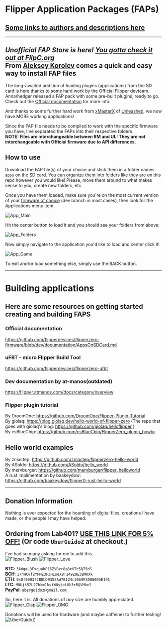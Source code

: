 # Flipper Application Packages (FAPs)

## [Some links to authors and descriptions here](https://github.com/UberGuidoZ/Flipper/tree/main/Applications/Custom%20(UL%2C%20RM%2C%20XFW)#readme)

---

*****Unofficial FAP Store is here! [You gotta check it out at FlipC.org](https://flipc.org/)*****<br>
From [Aleksey Korolev](https://github.com/playmean) comes a quick and easy way to install FAP files
---

The long-awaited addition of loading plugins (applications) from the SD card is here thanks to some hard work by the Official Flipper devteam. Anna/hedger released a FAP pack with some pre-built plugins, ready to go. Check out the [Official documentation](https://github.com/flipperdevices/flipperzero-firmware/blob/dev/documentation/AppsOnSDCard.md) for more info.

And thanks to some further hard work from [xMasterX](https://github.com/xMasterX) of [Unleashed](https://github.com/DarkFlippers/unleashed-firmware), we now have MORE working applications!

Since the FAP file needs to be compiled to work with the specific firmware you have, I've separated the FAPs into their respective folders.<br>
**NOTE: Files are interchangeable between RM and UL! They are not interchangeable with Official firmware due to API differences.**

## How to use

Download the FAP file(s) of your choice and stick them in a folder names `apps` on the SD card. You can organize them into folders like they are on this repo however you would like! Please, move them around to what makes sense to you, create new folders, etc.

Once you have them loaded, make sure you're on the most current version of your [firmware of choice](https://github.com/UberGuidoZ/Flipper/tree/main/Firmware_Options) (dev branch in most cases), then look for the Applications menu item:

![App_Main](https://user-images.githubusercontent.com/57457139/190332031-d7524a5f-8d02-4ae8-a21d-a2aa487eae9c.png)

Hit the center button to load it and you should see your folders from above:

![App_Folders](https://user-images.githubusercontent.com/57457139/190332247-cb1993ed-f898-4810-9aad-fe8ec134a96f.png)

Now simply navigate to the application you'd like to load and center click it!

![App_Game](https://user-images.githubusercontent.com/57457139/190332433-907e609c-c1d0-490f-b3f7-d30e9dbda50a.png)

To exit and/or load something else, simply use the BACK button.

-----

# Building applications

## Here are some resources on getting started creating and building FAPS

### Official documentation
<https://github.com/flipperdevices/flipperzero-firmware/blob/dev/documentation/AppsOnSDCard.md>

### uFBT - micro Flipper Build Tool
<https://github.com/flipperdevices/flipperzero-ufbt>

### Dev documentation by at-manos(outdated)
<https://flipper.atmanos.com/docs/category/overview>

### Flipper plugin tutorial

By DroomOne: <https://github.com/DroomOne/Flipper-Plugin-Tutorial><br>
By giolaq: <https://blog.giolaq.dev/hello-world-of-flipper-zero> (The repo that goes with giolaq's blog: <https://github.com/giolaq/helloflipper> )<br>
By csBlueChip: <https://github.com/csBlueChip/FlipperZero_plugin_howto>

## Hello world examples

By zmactep: <https://github.com/zmactep/flipperzero-hello-world> <br>
By ASoldo: <https://github.com/ASoldo/hello_world> <br>
By mervburger: <https://github.com/mervburger/flipper_helloworld> <br>
A rust implimentation by baakeydow: <https://github.com/baakeydow/flipper0-rust-hello-world> <br>

-----

## Donation Information

Nothing is ever expected for the hoarding of digital files, creations I have made, or the people I may have helped.

## Ordering from Lab401? [USE THIS LINK FOR 5% OFF!](https://lab401.com/r?id=vsmgoc) (Or code `UberGuidoZ` at checkout.)

I've had so many asking for me to add this.<br>
![Flipper_Blush](https://user-images.githubusercontent.com/57457139/183561666-4424a3cc-679b-4016-a368-24f7e7ad0a88.jpg) ![Flipper_Love](https://user-images.githubusercontent.com/57457139/183561692-381d37bd-264f-4c88-8877-e58d60d9be6e.jpg)

**BTC**: `3AWgaL3FxquakP15ZVDxr8q8xVTc5Q75dS`<br>
**BCH**: `17nWCvf2YPMZ3F3H1seX8T149Z9E3BMKXk`<br>
**ETH**: `0x0f0003fCB0bD9355Ad7B124c30b9F3D860D5E191`<br>
**LTC**: `M8Ujk52U27bkm1ksiWUyteL8b3rRQVMke2`<br>
**PayPal**: `uberguidoz@gmail.com`

So, here it is. All donations of *any* size are humbly appreciated.<br>
![Flipper_Clap](https://user-images.githubusercontent.com/57457139/183561789-2e853ede-8ef7-41e8-a67c-716225177e5d.jpg) ![Flipper_OMG](https://user-images.githubusercontent.com/57457139/183561787-e21bdc1e-b316-4e67-b327-5129503d0313.jpg)

Donations will be used for hardware (and maybe caffeine) to further testing!<br>
![UberGuidoZ](https://cdn.discordapp.com/emojis/1000632669622767686.gif)
